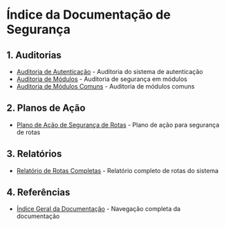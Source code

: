 # Índice da Documentação de Segurança

## 1. Auditorias
- [Auditoria de Autenticação](auditoria-autenticacao.md) - Auditoria do sistema de autenticação
- [Auditoria de Módulos](auditoria-lib-modulos.md) - Auditoria de segurança em módulos
- [Auditoria de Módulos Comuns](auditoria-modulos.md) - Auditoria de módulos comuns

## 2. Planos de Ação
- [Plano de Ação de Segurança de Rotas](plano-acao-seguranca-rotas.md) - Plano de ação para segurança de rotas

## 3. Relatórios
- [Relatório de Rotas Completas](relatorio-rotas-completas.md) - Relatório completo de rotas do sistema

## 4. Referências
- [Índice Geral da Documentação](../indice_geral.md) - Navegação completa da documentação